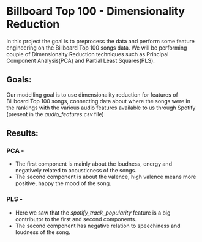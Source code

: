# Billboard Top 100 - Dimensionality Reduction
In this project the goal is to preprocess the data and perform some feature engineering on the Billboard Top 100 songs data. We will be performing couple of Dimensionalty Reduction techniques such as Principal Component Analysis(PCA) and Partial Least Squares(PLS).

## Goals:
Our modelling goal is to use dimensionality reduction for features of Billboard Top 100 songs, connecting data about where the songs were in the rankings with the various audio features available to us through Spotify (present in the *audio_features.csv* file)


## Results:
### PCA - 
- The first component is mainly about the loudness, energy and negatively related to acousticness of the songs.
- The second component is about the valence, high valence means more positive, happy the mood of the song.

### PLS - 
- Here we saw that the *spotify_track_popularity* feature is a big contributor to the first and second components.
- The second component has negative relation to speechiness and loudness of the song.